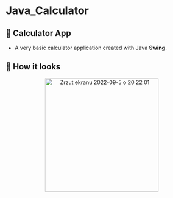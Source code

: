 
# Java_Calculator
## 🎴 Calculator App
* A very basic calculator application created with Java **Swing**. 

## 📸 How it looks
<div align="center">
<img width="298" alt="Zrzut ekranu 2022-09-5 o 20 22 01" src="https://user-images.githubusercontent.com/51295585/188499972-f848a253-5064-452a-bfd9-34a6bfb6e779.png">
</div>
